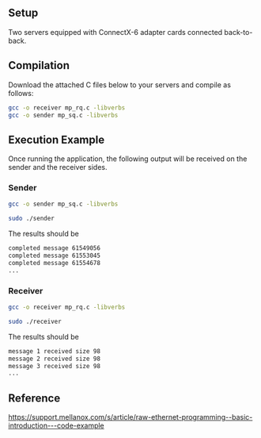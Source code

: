 ## Setup

Two servers equipped with ConnectX-6 adapter cards connected back-to-back.

## Compilation

Download the attached C files below to your servers and compile as follows:

```bash
gcc -o receiver mp_rq.c -libverbs
gcc -o sender mp_sq.c -libverbs
```
 
## Execution Example

Once running the application, the following output will be received on the sender and the receiver sides.

### Sender

```bash
gcc -o sender mp_sq.c -libverbs

sudo ./sender
```

The results should be

```bash
completed message 61549056
completed message 61553045
completed message 61554678
...
```

### Receiver

```bash
gcc -o receiver mp_rq.c -libverbs

sudo ./receiver
```

The results should be

```bash
message 1 received size 98
message 2 received size 98
message 3 received size 98
...
```

## Reference

https://support.mellanox.com/s/article/raw-ethernet-programming--basic-introduction---code-example